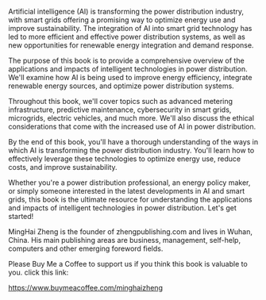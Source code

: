 
Artificial intelligence (AI) is transforming the power distribution industry, with smart grids offering a promising way to optimize energy use and improve sustainability. The integration of AI into smart grid technology has led to more efficient and effective power distribution systems, as well as new opportunities for renewable energy integration and demand response.

The purpose of this book is to provide a comprehensive overview of the applications and impacts of intelligent technologies in power distribution. We'll examine how AI is being used to improve energy efficiency, integrate renewable energy sources, and optimize power distribution systems.

Throughout this book, we'll cover topics such as advanced metering infrastructure, predictive maintenance, cybersecurity in smart grids, microgrids, electric vehicles, and much more. We'll also discuss the ethical considerations that come with the increased use of AI in power distribution.

By the end of this book, you'll have a thorough understanding of the ways in which AI is transforming the power distribution industry. You'll learn how to effectively leverage these technologies to optimize energy use, reduce costs, and improve sustainability.

Whether you're a power distribution professional, an energy policy maker, or simply someone interested in the latest developments in AI and smart grids, this book is the ultimate resource for understanding the applications and impacts of intelligent technologies in power distribution. Let's get started!

MingHai Zheng is the founder of zhengpublishing.com and lives in Wuhan, China. His main publishing areas are business, management, self-help, computers and other emerging foreword fields.

Please Buy Me a Coffee to support us if you think this book is valuable to you. click this link:

https://www.buymeacoffee.com/minghaizheng
